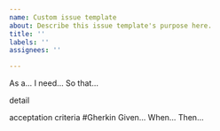 ```yaml
---
name: Custom issue template
about: Describe this issue template's purpose here.
title: ''
labels: ''
assignees: ''

---
```


As a… 
I need… 
So that…

detail

acceptation criteria
#Gherkin 
Given… 
When… 
Then…

